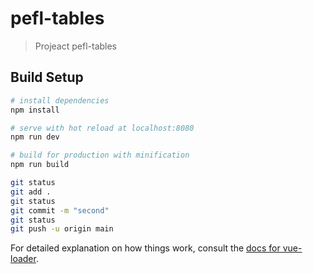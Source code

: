 # pefl-tables

> Projeact pefl-tables

## Build Setup

``` bash
# install dependencies
npm install

# serve with hot reload at localhost:8080
npm run dev

# build for production with minification
npm run build

git status
git add .
git status
git commit -m "second"
git status
git push -u origin main
```

For detailed explanation on how things work, consult the [docs for vue-loader](http://vuejs.github.io/vue-loader).
